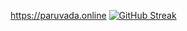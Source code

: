 https://paruvada.online
[![GitHub Streak](https://github-readme-streak-stats.herokuapp.com/?user=crazyvenky)](https://git.io/streak-stats)
